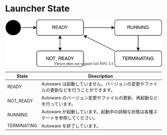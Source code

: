 # Launcher State

![launcher-state](./launcher-state.drawio.svg)

| State       | Description                                                                             |
| ----------- | --------------------------------------------------------------------------------------- |
| READY       | Autoware は起動していません。バージョンの変更やファイルの更新などを行うことができます。 |
| NOT_READY   | Autoware のバージョン変更やファイルの更新、再起動などを行っています。                   |
| RUNNING     | Autoware が起動しています。起動中の詳細な状態は各種ステートを参照してください。         |
| TERMINATING | Autoware を終了しています。                                                             |

